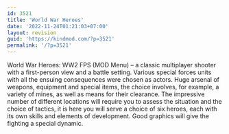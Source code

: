 ```yaml
---
id: 3521
title: 'World War Heroes'
date: '2022-11-24T01:21:03+07:00'
layout: revision
guid: 'https://kindmod.com/?p=3521'
permalink: '/?p=3521'
---
```


World War Heroes: WW2 FPS (MOD Menu) – a classic multiplayer shooter with a first-person view and a battle setting. Various special forces units with all the ensuing consequences were chosen as actors. Huge arsenal of weapons, equipment and special items, the choice involves, for example, a variety of mines, as well as means for their clearance. The impressive number of different locations will require you to assess the situation and the choice of tactics, it is here you will serve a choice of six heroes, each with its own skills and elements of development. Good graphics will give the fighting a special dynamic.